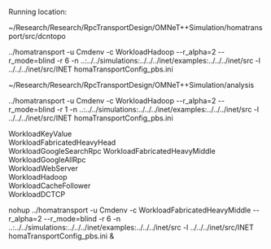 Running location: 

~/Research/Research/RpcTransportDesign/OMNeT++Simulation/homatransport/src/dcntopo

../homatransport -u Cmdenv -c WorkloadHadoop --r_alpha=2 --r_mode=blind -r 6 -n ..:../../simulations:../../../inet/examples:../../../inet/src -l ../../../inet/src/INET homaTransportConfig_pbs.ini 




~/Research/Research/RpcTransportDesign/OMNeT++Simulation/analysis


 ../homatransport -u Cmdenv -c WorkloadHadoop --r_alpha=2 --r_mode=blind -r 1 -n ..:../../simulations:../../../inet/examples:../../../inet/src -l ../../../inet/src/INET homaTransportConfig_pbs.ini 
 
 
 
 WorkloadKeyValue  
 WorkloadFabricatedHeavyHead  
 WorkloadGoogleSearchRpc 
 WorkloadFabricatedHeavyMiddle  
 WorkloadGoogleAllRpc  
 WorkloadWebServer  
 WorkloadHadoop  
 WorkloadCacheFollower  
 WorkloadDCTCP  


nohup ../homatransport -u Cmdenv -c WorkloadFabricatedHeavyMiddle  --r_alpha=2 --r_mode=blind -r 6 -n ..:../../simulations:../../../inet/examples:../../../inet/src -l ../../../inet/src/INET homaTransportConfig_pbs.ini &



